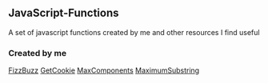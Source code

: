 ## JavaScript-Functions
A set of javascript functions created by me and other resources I find useful

### Created by me
[FizzBuzz](FizzBuzz.js)
[GetCookie](GetCookie.js)
[MaxComponents](MaxComponents.js)
[MaximumSubstring](MaximumSubstring.js)
